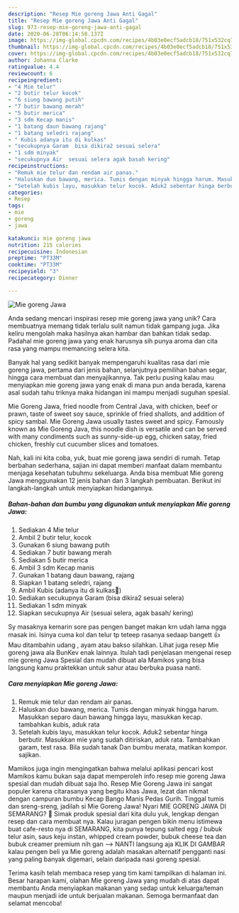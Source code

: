 ```yaml
---
description: "Resep Mie goreng Jawa Anti Gagal"
title: "Resep Mie goreng Jawa Anti Gagal"
slug: 973-resep-mie-goreng-jawa-anti-gagal
date: 2020-06-28T06:14:58.137Z
image: https://img-global.cpcdn.com/recipes/4b03e0ecf5adcb18/751x532cq70/mie-goreng-jawa-foto-resep-utama.jpg
thumbnail: https://img-global.cpcdn.com/recipes/4b03e0ecf5adcb18/751x532cq70/mie-goreng-jawa-foto-resep-utama.jpg
cover: https://img-global.cpcdn.com/recipes/4b03e0ecf5adcb18/751x532cq70/mie-goreng-jawa-foto-resep-utama.jpg
author: Johanna Clarke
ratingvalue: 4.4
reviewcount: 6
recipeingredient:
- "4 Mie telur"
- "2 butir telur kocok"
- "6 siung bawang putih"
- "7 butir bawang merah"
- "5 butir merica"
- "3 sdm Kecap manis"
- "1 batang daun bawang rajang"
- "1 batang seledri rajang"
- " Kubis adanya itu di kulkas"
- "secukupnya Garam  bisa dikira2 sesuai selera"
- "1 sdm minyak"
- "secukupnya Air  sesuai selera agak basah kering"
recipeinstructions:
- "Remuk mie telur dan rendam air panas."
- "Haluskan duo bawang, merica. Tumis dengan minyak hingga harum. Masukkan separo daun bawang hingga layu, masukkan kecap. tambahkan kubis, aduk rata"
- "Setelah kubis layu, masukkan telur kocok. Aduk2 sebentar hinga berbutir. Masukkan mie yang sudah ditiriskan, aduk rata. Tambahkan garam, test rasa. Bila sudah tanak Dan bumbu merata, matikan kompor. sajikan."
categories:
- Resep
tags:
- mie
- goreng
- jawa

katakunci: mie goreng jawa 
nutrition: 215 calories
recipecuisine: Indonesian
preptime: "PT33M"
cooktime: "PT33M"
recipeyield: "3"
recipecategory: Dinner

---
```



![Mie goreng Jawa](https://img-global.cpcdn.com/recipes/4b03e0ecf5adcb18/751x532cq70/mie-goreng-jawa-foto-resep-utama.jpg)

Anda sedang mencari inspirasi resep mie goreng jawa yang unik? Cara membuatnya memang tidak terlalu sulit namun tidak gampang juga. Jika keliru mengolah maka hasilnya akan hambar dan bahkan tidak sedap. Padahal mie goreng jawa yang enak harusnya sih punya aroma dan cita rasa yang mampu memancing selera kita.

Banyak hal yang sedikit banyak mempengaruhi kualitas rasa dari mie goreng jawa, pertama dari jenis bahan, selanjutnya pemilihan bahan segar, hingga cara membuat dan menyajikannya. Tak perlu pusing kalau mau menyiapkan mie goreng jawa yang enak di mana pun anda berada, karena asal sudah tahu triknya maka hidangan ini mampu menjadi suguhan spesial.

Mie Goreng Jawa, fried noodle from Central Java, with chicken, beef or prawn, taste of sweet soy sauce, sprinkle of fried shallots, and addition of spicy sambal. Mie Goreng Jawa usually tastes sweet and spicy. Famously known as Mie Goreng Java, this noodle dish is versatile and can be served with many condiments such as sunny-side-up egg, chicken satay, fried chicken, freshly cut cucumber slices and tomatoes.


Nah, kali ini kita coba, yuk, buat mie goreng jawa sendiri di rumah. Tetap berbahan sederhana, sajian ini dapat memberi manfaat dalam membantu menjaga kesehatan tubuhmu sekeluarga. Anda bisa membuat Mie goreng Jawa menggunakan 12 jenis bahan dan 3 langkah pembuatan. Berikut ini langkah-langkah untuk menyiapkan hidangannya.

<!--inarticleads1-->

##### Bahan-bahan dan bumbu yang digunakan untuk menyiapkan Mie goreng Jawa:

1. Sediakan 4 Mie telur
1. Ambil 2 butir telur, kocok
1. Gunakan 6 siung bawang putih
1. Sediakan 7 butir bawang merah
1. Sediakan 5 butir merica
1. Ambil 3 sdm Kecap manis
1. Gunakan 1 batang daun bawang, rajang
1. Siapkan 1 batang seledri, rajang
1. Ambil  Kubis (adanya itu di kulkas🙈)
1. Sediakan secukupnya Garam  (bisa dikira2 sesuai selera)
1. Sediakan 1 sdm minyak
1. Siapkan secukupnya Air  (sesuai selera, agak basah/ kering)


Sy masaknya kemarin sore pas pengen banget makan krn udah lama ngga masak ini. Isinya cuma kol dan telur tp teteep rasanya sedaap bangett 👍 Mau ditambahin udang , ayam atau bakso silahkan. Lihat juga resep Mie goreng jawa ala BunKev enak lainnya. Itulah tadi penjelasan mengenai resep mie goreng Jawa Spesial dan mudah dibuat ala Mamikos yang bisa langsung kamu praktekkan untuk sahur atau berbuka puasa nanti. 

<!--inarticleads2-->

##### Cara menyiapkan Mie goreng Jawa:

1. Remuk mie telur dan rendam air panas.
1. Haluskan duo bawang, merica. Tumis dengan minyak hingga harum. Masukkan separo daun bawang hingga layu, masukkan kecap. tambahkan kubis, aduk rata
1. Setelah kubis layu, masukkan telur kocok. Aduk2 sebentar hinga berbutir. Masukkan mie yang sudah ditiriskan, aduk rata. Tambahkan garam, test rasa. Bila sudah tanak Dan bumbu merata, matikan kompor. sajikan.


Mamikos juga ingin mengingatkan bahwa melalui aplikasi pencari kost Mamikos kamu bukan saja dapat memperoleh info resep mie goreng Jawa spesial dan mudah dibuat saja lho. Resep Mie Goreng Jawa ini sangat populer karena citarasanya yang begitu khas Jawa, lezat dan nikmat dengan campuran bumbu Kecap Bango Manis Pedas Gurih. Tinggal tumis dan sreng-sreng, jadilah si Mie Goreng Jawa! Nyari MIE GORENG JAWA DI SEMARANG? 🙂 Simak produk spesial dari kita dulu yuk, lengkap dengan resep dan cara membuat nya. Kalau juragan pengen bikin menu istimewa buat cafe-resto nya di SEMARANG, kita punya tepung salted egg / bubuk telur asin, saus keju instan, whipped cream powder, bubuk cheese tea dan bubuk creamer premium nih gan --&gt; NANTI langsung aja KLIK DI GAMBAR kalau pengen beli ya Mie goreng adalah masakan alternatif pengganti nasi yang paling banyak digemari, selain daripada nasi goreng spesial. 

Terima kasih telah membaca resep yang tim kami tampilkan di halaman ini. Besar harapan kami, olahan Mie goreng Jawa yang mudah di atas dapat membantu Anda menyiapkan makanan yang sedap untuk keluarga/teman maupun menjadi ide untuk berjualan makanan. Semoga bermanfaat dan selamat mencoba!
